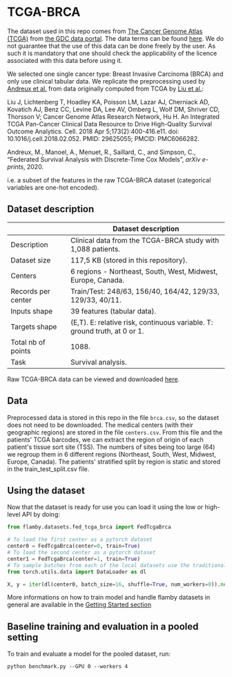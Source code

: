 # TCGA-BRCA
The dataset used in this repo comes from [The Cancer Genome Atlas (TCGA)](https://www.cancer.gov/about-nci/organization/ccg/research/structural-genomics/tcga) from [the GDC data portal](https://portal.gdc.cancer.gov/). 
The data terms can be found [here](https://gdc.cancer.gov/access-data/data-access-processes-and-tools).
We do not guarantee that the use of this data can be done freely by the user. As such it is mandatory that one should check the applicability of the licence associated with this data before using it.


We selected one single cancer type: Breast Invasive Carcinoma (BRCA) and only use clinical tabular data. We replicate the preprocessing used by [Andreux et al.](https://arxiv.org/pdf/2006.08997.pdf) from data originally computed from TCGA by [Liu et al.](https://pubmed.ncbi.nlm.nih.gov/29625055/):

Liu J, Lichtenberg T, Hoadley KA, Poisson LM, Lazar AJ, Cherniack AD, Kovatich AJ, Benz CC, Levine DA, Lee AV, Omberg L, Wolf DM, Shriver CD, Thorsson V; Cancer Genome Atlas Research Network, Hu H. An Integrated TCGA Pan-Cancer Clinical Data Resource to Drive High-Quality Survival Outcome Analytics. Cell. 2018 Apr 5;173(2):400-416.e11. doi: 10.1016/j.cell.2018.02.052. PMID: 29625055; PMCID: PMC6066282.

Andreux, M., Manoel, A., Menuet, R., Saillard, C., and Simpson, C., “Federated Survival Analysis with Discrete-Time Cox Models”, <i>arXiv e-prints</i>, 2020.

i.e. a subset of the features in the raw TCGA-BRCA dataset (categorical variables are one-hot encoded).


## Dataset description

|                    | Dataset description
|--------------------| -----------------------------------------------------------------------------------------------
| Description        | Clinical data from the TCGA-BRCA study with 1,088 patients.
| Dataset size       | 117,5 KB (stored in this repository).
| Centers            | 6 regions - Northeast, South, West, Midwest, Europe, Canada.
| Records per center | Train/Test: 248/63, 156/40, 164/42, 129/33, 129/33, 40/11.
| Inputs shape       | 39 features (tabular data).
| Targets shape      | (E,T). E: relative risk, continuous variable. T: ground truth, at 0 or 1. 
| Total nb of points | 1088.
| Task               | Survival analysis.


Raw TCGA-BRCA data can be viewed and downloaded [here](https://portal.gdc.cancer.gov/projects/TCGA-BRCA).

## Data
Preprocessed data is stored in this repo in the file ```brca.csv```, so the dataset does not need to be downloaded. The medical centers (with their geographic regions) are stored in the file ```centers.csv```. From this file and the patients' TCGA barcodes, we can extract the region of origin of each patient's tissue sort site (TSS). The numbers of sites being too large (64) we regroup them in 6 different regions (Northeast, South, West, Midwest, Europe, Canada). The patients' stratified split by region is static and stored in the train_test_split.csv file.

## Using the dataset

Now that the dataset is ready for use you can load it using the low or high-level API
by doing:
```python
from flamby.datasets.fed_tcga_brca import FedTcgaBrca

# To load the first center as a pytorch dataset
center0 = FedTcgaBrca(center=0, train=True)
# To load the second center as a pytorch dataset
center1 = FedTcgaBrca(center=1, train=True)
# To sample batches from each of the local datasets use the traditional pytorch API
from torch.utils.data import DataLoader as dl

X, y = iter(dl(center0, batch_size=16, shuffle=True, num_workers=0)).next()
```
More informations on how to train model and handle flamby datasets in general are available in the [Getting Started section](../../../Quickstart.md)


## Baseline training and evaluation in a pooled setting
To train and evaluate a model for the pooled dataset, run:
```
python benchmark.py --GPU 0 --workers 4
```
